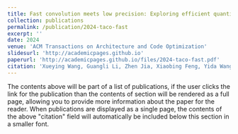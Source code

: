 ```yaml
---
title: Fast convolution meets low precision: Exploring efficient quantized Winograd convolution on modern CPUs"
collection: publications
permalink: /publication/2024-taco-fast
excerpt: ''
date: 2024
venue: 'ACM Transactions on Architecture and Code Optimization'
slidesurl: 'http://academicpages.github.io'
paperurl: 'http://academicpages.github.io/files/2024-taco-fast.pdf'
citation: 'Xueying Wang, Guangli Li, Zhen Jia, Xiaobing Feng, Yida Wang. (2024). &quot;Fast convolution meets low precision: Exploring efficient quantized Winograd convolution on modern CPUs.&quot; <i>ACM Transactions on Architecture and Code Optimization</i>. X(X).'
---
```


The contents above will be part of a list of publications, if the user clicks the link for the publication than the contents of section will be rendered as a full page, allowing you to provide more information about the paper for the reader. When publications are displayed as a single page, the contents of the above "citation" field will automatically be included below this section in a smaller font.
